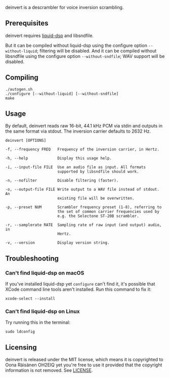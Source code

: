 deinvert is a descrambler for voice inversion scrambling.

## Prerequisites
deinvert requires [liquid-dsp](https://github.com/jgaeddert/liquid-dsp) and
libsndfile.

But it can be compiled without liquid-dsp using the configure
option `--without-liquid`; filtering will be disabled. And it can be compiled
without libsndfile using the configure option `--without-sndfile`; WAV
support will be disabled.

## Compiling

    ./autogen.sh
    ./configure [--without-liquid] [--without-sndfile]
    make

## Usage

By default, deinvert reads raw 16-bit, 44.1 kHz PCM via stdin and outputs in the
same format via stdout. The inversion carrier defaults to 2632 Hz.

    deinvert [OPTIONS]

    -f, --frequency FREQ   Frequency of the inversion carrier, in Hertz.

    -h, --help             Display this usage help.

    -i, --input-file FILE  Use an audio file as input. All formats
                           supported by libsndfile should work.

    -n, --nofilter         Disable filtering (faster).

    -o, --output-file FILE Write output to a WAV file instead of stdout. An
                           existing file will be overwritten.

    -p, --preset NUM       Scrambler frequency preset (1-8), referring to
                           the set of common carrier frequencies used by
                           e.g. the Selectone ST-20B scrambler.

    -r, --samplerate RATE  Sampling rate of raw input (and output) audio, in
                           Hertz.

    -v, --version          Display version string.

## Troubleshooting

### Can't find liquid-dsp on macOS

If you've installed liquid-dsp yet `configure` can't find it, it's possible that
XCode command line tools aren't installed. Run this command to fix it:

    xcode-select --install

### Can't find liquid-dsp on Linux

Try running this in the terminal:

    sudo ldconfig

## Licensing

deinvert is released under the MIT license, which means it is copyrighted to Oona
Räisänen OH2EIQ yet you're free to use it provided that the copyright
information is not removed. See [LICENSE](LICENSE).
